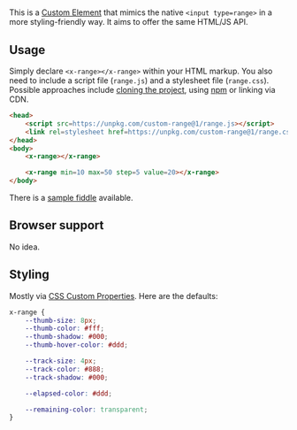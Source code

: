 # <x-range>

This is a [Custom Element](https://developer.mozilla.org/en-US/docs/Web/Web_Components/Using_custom_elements) that mimics the native `<input type=range>` in a more styling-friendly way. It aims to offer the same HTML/JS API.

## Usage

Simply declare `<x-range></x-range>` within your HTML markup. You also need to include a script file (`range.js`) and a stylesheet file (`range.css`). Possible approaches include [cloning the project](https://github.com/ondras/x-range.git), using [npm](https://www.npmjs.com/package/custom-range) or linking via CDN.

```html
<head>
	<script src=https://unpkg.com/custom-range@1/range.js></script>
	<link rel=stylesheet href=https://unpkg.com/custom-range@1/range.css />
</head>
<body>
	<x-range></x-range>

	<x-range min=10 max=50 step=5 value=20></x-range>
</body>
```

There is a [sample fiddle](https://jsfiddle.net/ondras/o1kpw6jy/) available.

## Browser support

No idea.

## Styling

Mostly via [CSS Custom Properties](https://developer.mozilla.org/en-US/docs/Web/CSS/--*). Here are the defaults:

```css
x-range {
	--thumb-size: 8px;
	--thumb-color: #fff;
	--thumb-shadow: #000;
	--thumb-hover-color: #ddd;

	--track-size: 4px;
	--track-color: #888;
	--track-shadow: #000;

	--elapsed-color: #ddd;

	--remaining-color: transparent;
}
```
